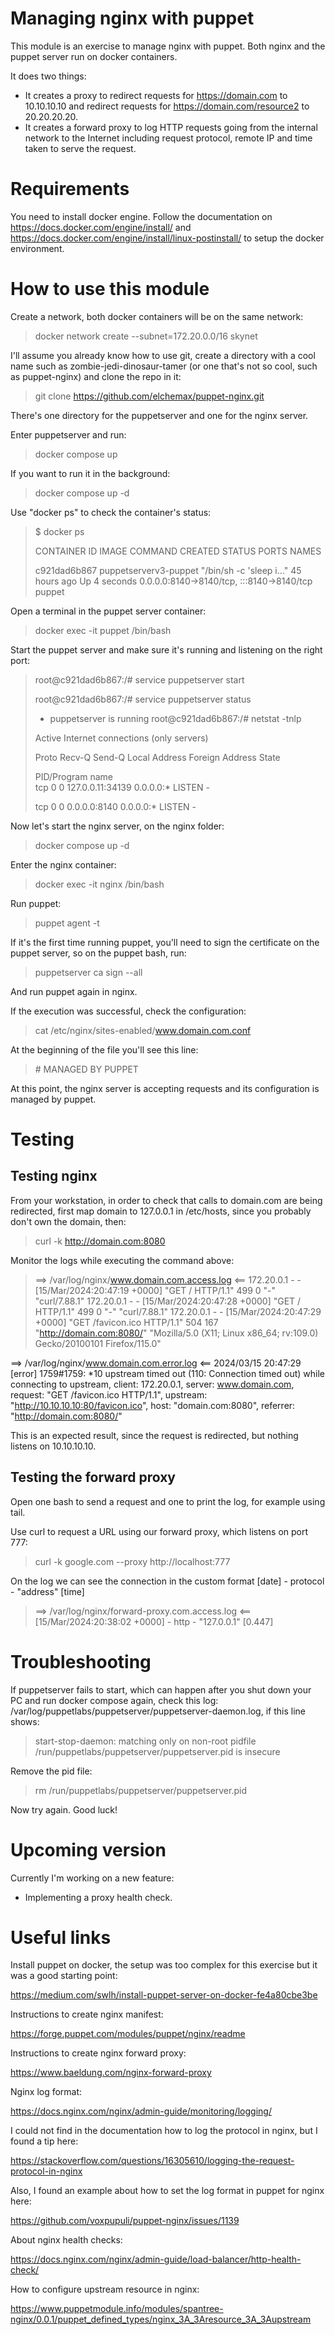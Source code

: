 # Managing nginx with puppet

This module is an exercise to manage nginx with puppet. Both nginx and the puppet server run on docker containers.

It does two things:

- It creates a proxy to redirect requests for https://domain.com to 10.10.10.10 and redirect requests for https://domain.com/resource2 to 20.20.20.20.
- It creates a forward proxy to log HTTP requests going from the internal network to the Internet including request protocol, remote IP and time taken to serve the request.


# Requirements

You need to install docker engine. Follow the documentation on https://docs.docker.com/engine/install/ and https://docs.docker.com/engine/install/linux-postinstall/ to setup the docker environment.

# How to use this module

Create a network, both docker containers will be on the same network:

> docker network create --subnet=172.20.0.0/16 skynet

I'll assume you already know how to use git, create a directory with a cool name such as zombie-jedi-dinosaur-tamer (or one that's not so cool, such as puppet-nginx) and clone the repo in it:

> git clone https://github.com/elchemax/puppet-nginx.git

There's one directory for the puppetserver and one for the nginx server.

Enter puppetserver and run:

> docker compose up

If you want to run it in the background:

> docker compose up -d

Use "docker ps" to check the container's status:

> $ docker ps
>
> CONTAINER ID   IMAGE                   COMMAND                  CREATED        STATUS         PORTS                                       NAMES
> 
> c921dad6b867   puppetserverv3-puppet   "/bin/sh -c 'sleep i…"   45 hours ago   Up 4 seconds   0.0.0.0:8140->8140/tcp, :::8140->8140/tcp   puppet

Open a terminal in the puppet server container:

> docker exec -it puppet /bin/bash

Start the puppet server and make sure it's running and listening on the right port:


>root@c921dad6b867:/# service puppetserver start
>
>root@c921dad6b867:/# service puppetserver status
>
> * puppetserver is running
> root@c921dad6b867:/# netstat -tnlp
>
> Active Internet connections (only servers)
>
> Proto Recv-Q Send-Q Local Address           Foreign Address         State      
>
> PID/Program name    
>tcp        0      0 127.0.0.11:34139        0.0.0.0:*               LISTEN      -                   
>
>tcp        0      0 0.0.0.0:8140            0.0.0.0:*               LISTEN      -                   
>

Now let's start the nginx server, on the nginx folder:

> docker compose up -d

Enter the nginx container:

> docker exec -it nginx /bin/bash

Run puppet:

> puppet agent -t

If it's the first time running puppet, you'll need to sign the certificate on the puppet server, so on the puppet bash, run:

> puppetserver ca sign --all

And run puppet again in nginx.

If the execution was successful, check the configuration:

> cat /etc/nginx/sites-enabled/www.domain.com.conf 

At the beginning of the file you'll see this line:

> \# MANAGED BY PUPPET

At this point, the nginx server is accepting requests and its configuration is managed by puppet.

# Testing

## Testing nginx

From your workstation, in order to check that calls to domain.com are being redirected, first map domain to 127.0.0.1 in /etc/hosts, since you probably don't own the domain, then:

> curl -k http://domain.com:8080

Monitor the logs while executing the command above:

> ==> /var/log/nginx/www.domain.com.access.log <==
172.20.0.1 - - [15/Mar/2024:20:47:19 +0000] "GET / HTTP/1.1" 499 0 "-" "curl/7.88.1"
172.20.0.1 - - [15/Mar/2024:20:47:28 +0000] "GET / HTTP/1.1" 499 0 "-" "curl/7.88.1"
172.20.0.1 - - [15/Mar/2024:20:47:29 +0000] "GET /favicon.ico HTTP/1.1" 504 167 "http://domain.com:8080/" "Mozilla/5.0 (X11; Linux x86_64; rv:109.0) Gecko/20100101 Firefox/115.0"

==> /var/log/nginx/www.domain.com.error.log <==
2024/03/15 20:47:29 [error] 1759#1759: *10 upstream timed out (110: Connection timed out) while connecting to upstream, client: 172.20.0.1, server: www.domain.com, request: "GET /favicon.ico HTTP/1.1", upstream: "http://10.10.10.10:80/favicon.ico", host: "domain.com:8080", referrer: "http://domain.com:8080/"

This is an expected result, since the request is redirected, but nothing listens on 10.10.10.10.

## Testing the forward proxy

Open one bash to send a request and one to print the log, for example using tail.

Use curl to request a URL using our forward proxy, which listens on port 777:

> curl -k google.com --proxy http://localhost:777

On the log we can see the connection in the custom format [date] - protocol - "address" [time]
> ==> /var/log/nginx/forward-proxy.com.access.log <==
> [15/Mar/2024:20:38:02 +0000] - http - "127.0.0.1" [0.447]


# Troubleshooting

If puppetserver fails to start, which can happen after you shut down your PC and run docker compose again, check this log: /var/log/puppetlabs/puppetserver/puppetserver-daemon.log, if this line shows:

> start-stop-daemon: matching only on non-root pidfile /run/puppetlabs/puppetserver/puppetserver.pid is insecure

Remove the pid file:

> rm /run/puppetlabs/puppetserver/puppetserver.pid

Now try again. Good luck!

# Upcoming version

Currently I'm working on a new feature:

- Implementing a proxy health check.

# Useful links

Install puppet on docker, the setup was too complex for this exercise but it was a good starting point:

https://medium.com/swlh/install-puppet-server-on-docker-fe4a80cbe3be

Instructions to create nginx manifest:

https://forge.puppet.com/modules/puppet/nginx/readme

Instructions to create nginx forward proxy:

https://www.baeldung.com/nginx-forward-proxy

Nginx log format:

https://docs.nginx.com/nginx/admin-guide/monitoring/logging/

I could not find in the documentation how to log the protocol in nginx, but I found a tip here:

https://stackoverflow.com/questions/16305610/logging-the-request-protocol-in-nginx

Also, I found an example about how to set the log format in puppet for nginx here:

https://github.com/voxpupuli/puppet-nginx/issues/1139

About nginx health checks:

https://docs.nginx.com/nginx/admin-guide/load-balancer/http-health-check/

How to configure upstream resource in nginx:

https://www.puppetmodule.info/modules/spantree-nginx/0.0.1/puppet_defined_types/nginx_3A_3Aresource_3A_3Aupstream